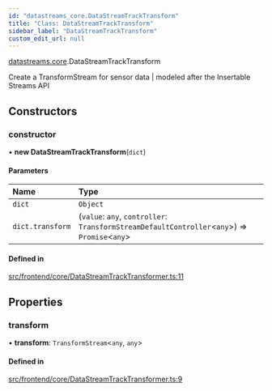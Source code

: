```yaml
---
id: "datastreams_core.DataStreamTrackTransform"
title: "Class: DataStreamTrackTransform"
sidebar_label: "DataStreamTrackTransform"
custom_edit_url: null
---
```


[datastreams.core](../modules/datastreams_core).DataStreamTrackTransform

Create a TransformStream for sensor data | modeled after the Insertable Streams API

## Constructors

### constructor

• **new DataStreamTrackTransform**(`dict`)

#### Parameters

| Name | Type |
| :------ | :------ |
| `dict` | `Object` |
| `dict.transform` | (`value`: `any`, `controller`: `TransformStreamDefaultController`<`any`\>) => `Promise`<`any`\> |

#### Defined in

[src/frontend/core/DataStreamTrackTransformer.ts:11](https://github.com/brainsatplay/datastreams-api/blob/12ed679/src/frontend/core/DataStreamTrackTransformer.ts#L11)

## Properties

### transform

• **transform**: `TransformStream`<`any`, `any`\>

#### Defined in

[src/frontend/core/DataStreamTrackTransformer.ts:9](https://github.com/brainsatplay/datastreams-api/blob/12ed679/src/frontend/core/DataStreamTrackTransformer.ts#L9)
